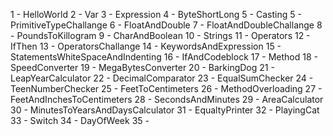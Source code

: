 
1 - HelloWorld
2 - Var
3 - Expression
4 - ByteShortLong
5 - Casting
5 - PrimitiveTypeChallange
6 - FloatAndDouble
7 - FloatAndDoubleChallange
8 - PoundsToKillogram
9 - CharAndBoolean
10 - Strings
11 - Operators
12 - IfThen
13 - OperatorsChallange
14 - KeywordsAndExpression
15 - StatementsWhiteSpaceAndIndenting
16 - IfAndCodeblock
17 - Method
18 - SpeedConverter
19 - MegaBytesConverter
20 - BarkingDog
21 - LeapYearCalculator
22 - DecimalComparator
23 - EqualSumChecker
24 - TeenNumberChecker
25 - FeetToCentimeters
26 - MethodOverloading
27 - FeetAndInchesToCentimeters
28 - SecondsAndMinutes
29 - AreaCalculator
30 - MinutesToYearsAndDaysCalculator
31 - EqualtyPrinter
32 - PlayingCat
33 - Switch
34 - DayOfWeek
35 - 